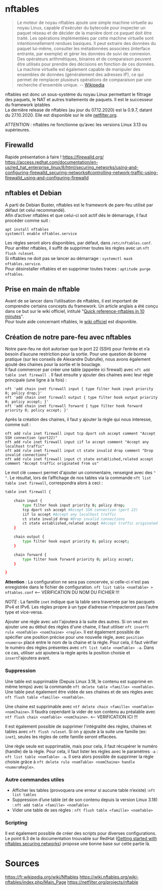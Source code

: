 # nftables

> Le moteur de noyau nftables ajoute une simple machine virtuelle au noyau Linux, capable d'exécuter du bytecode pour inspecter un paquet réseau et de décider de la manière dont ce paquet doit être traité. Les opérations implémentées par cette machine virtuelle sont intentionnellement rendues basiques. Il peut extraire des données du paquet lui-même, consulter les métadonnées associées (interface entrante, par exemple) et gérer les données de suivi de connexion. Des opérateurs arithmétiques, binaires et de comparaison peuvent être utilisés pour prendre des décisions en fonction de ces données. La machine virtuelle est également capable de manipuler des ensembles de données (généralement des adresses IP), ce qui permet de remplacer plusieurs opérations de comparaison par une recherche d'ensemble unique.
> -- [Wikipedia](https://fr.wikipedia.org/wiki/Nftables: 'Article "nftables"')

nftables est donc un sous-système du noyau Linux permettant le filtrage des paquets, le NAT et autres traitements de paquets. Il est le successeur du framework iptables  
La dernière release de nftables (au jour du 07.12.2020) est la 0.9.7, datant du 27.10.2020. Elle est disponible sur le site [netfilter.org](https://netfilter.org/projects/nftables/downloads.html#nftables-0.9.7).

_ATTENTION_ : nftables ne fonctionne qu’avec les versions Linux 3.13 ou supérieures.

## Firewalld

Rapide présentation à faire !
https://firewalld.org/  
https://access.redhat.com/documentation/en-us/red_hat_enterprise_linux/8/html/securing_networks/using-and-configuring-firewalld_securing-networks#controlling-network-traffic-using-firewalld_using-and-configuring-firewalld

## nftables et Debian

A parti de Debian Buster, nftables est le framework de pare-feu utilisé par défaut (et celui recommandé).  
Afin d’activer nftables et que celui-ci soit actif dès le démarrage, il faut procéder comme suit :

```
apt install nftables
systemctl enable nftables.service
```

Les règles seront alors disponibles, par défaut, dans `/etc/nftables.conf`.  
Pour arrêter nftables, il suffit de supprimer toutes les règles avec un `nft flush ruleset`.  
Si nftables ne doit pas se lancer au démarrage : `systemctl mask nftables.service`.  
Pour désinstaller nftables et en supprimer toutes traces : `aptitude purge nftables`.

## Prise en main de nftable

Avant de se lancer dans l’utilisation de nftables, il est important de comprendre certains concepts du framework. Un article anglais a été conçu dans ce but sur le wiki officiel, intitulé "[Quick reference-nftables in 10 minutes](https://wiki.nftables.org/wiki-nftables/index.php/Quick_reference-nftables_in_10_minutes)".  
Pour toute aide concernant nftables, le [wiki officiel](https://wiki.nftables.org/wiki-nftables/index.php/Main_Page) est disponible.

## Création de notre pare-feu avec nftables

Notre pare-feu ne doit autoriser que le port 22 (SSH) pour l’entrée et n’a besoin d’aucune restriction pour la sortie. Pour une question de bonne pratique (sur les conseils de Alexandre Dubrulle), nous avons également ajouté des chaines pour la sortie et le bouclage.  
Il faut commencer par créer une table (appelée ici firewall) avec `nft add table inet firewall `.
Il faut ensuite y ajouter des chaines avec leur règle principale (une ligne à la fois) :

```
nft 'add chain inet firewall input { type filter hook input priority 0; policy drop;}'
nft 'add chain inet firewall output { type filter hook output priority 0; policy accept; }'
nft 'add chain inet firewall forward { type filter hook forward priority 0; policy accept; }'
```

Après la création des chaines, il faut y ajouter la règle qui nous interesse, comme suit :

```
nft add rule inet firewall input tcp dport ssh accept comment "Accept SSH connection (port22)"
nft add rule inet firewall input iif lo accept comment "Accept any localhost traffic"
nft add rule inet firewall input ct state invalid drop comment "Drop invalid connections"
nft add rule inet firewall input ct state established,related accept comment "Accept traffic originated from us"

```

Le mot clé `comment` permet d'ajouter un commentaire, renseigné avec des `" "`.
Le résultat, lors de l’affichage de nos tables via la commande `nft list table inet firewall`, correspondra alors à ceci :

```bash
table inet firewall {

    chain input {
        type filter hook input priority 0; policy drop;
        tcp dport ssh accept #Accept SSH connection (port 22)
        iif lo accept #Accept any localhost traffic
        ct state invalid drop #Drop invalid connections
        ct state established,related accept #Accept traffic originated from us
    }

    chain output {
        type filter hook ouput priority 0; policy accept;
    }

    chain forward {
        type filter hook forward priority 0; policy accept;
    }

}
```

**Attention** : La configuration ne sera pas concervée, si celle-ci n'est pas enregistrée dans le fichier de configuration. `nft list table <nomTable> > nftables.conf` <-- VERIFICATION DU NOM DU FICHIER !!!

_NOTE_ : La famille `inet` indique que la table sera traversée par les pacquets IPv4 et IPv6. Les règles propre à un type d’adresse n’impacteront pas l’autre type et vice-versa.

Ajouter une règle avec `add` l'ajoutera à la suite des autres. Si on veut en ajouter une au début des règles d'une chaine, il faut utiliser `nft inserft rule <nomTable> <nomChaine> <regle>`. Il est également possible de spécifier une position précise pour une nouvelle règle, avec `position <numero>` placé entre le nom de la chaine et la règle. Pour cela, il faut vérifier le numéro des règles présentes avec `nft list table <nomTable> -a`. Dans ce cas, utiliser `add` ajoutera la règle après la position choisie et `insert`l'ajoutera avant.

### Suppression

Une table est supprimable (Depuis Linux 3.18, le contenu est supprimé en même temps) avec la commande `nft delete table <famille> <nomTable>`. Une table peut également être vidée de ses chaines et de ses règles avec `nft flush table <famille> <nomTable>`.

Une chaine est supprimable avec `ntf delete chain <famille> <nomTable> <nomChaine>`. Il faudra cependant la vider de son contenu au préalable avec `ntf flush chain <nomTable> <nomChaine>`. <-- VERIFICATION ICI !!!

Il est également possible de supprimer l'intégralité des règles, chaines et tables avec `nft flush ruleset`. Si on y ajoute à la suite une famille (ex: `inet`), seules les règles de cette famille seront effacées.

Une règle seule est supprimable, mais pour cela, il faut récupérer le numéro (handle) de la règle. Pour cela, il faut lister les règles avec le paramètres `-a` : `nft list table <nomTable> -a`. Il sera alors possible de supprimer la règle choisie grâce à `nft delete rule <nomTable> <nomChaine> handle <numeroRegle>`.

### Autre commandes utiles

- Afficher les tables (provoquera une erreur si aucune table n’existe) :`nft list tables`
- Suppression d’une table (et de son contenu depuis la version Linux 3.18) : `nft add table <famille> <nomTable>`
- Vider une table de ses règles : `nft flush table <famille> <nomTable>`

### Scripting

Il est également possible de créer des scripts pour diverses configurations. Le point 6.3 de la documentation trouvable sur RedHat ([Getting started with nftables securing networks](https://access.redhat.com/documentation/en-us/red_hat_enterprise_linux/8/html/securing_networks/getting-started-with-nftables_securing-networks)) propose une bonne base sur cette partie là.

# Sources

https://fr.wikipedia.org/wiki/Nftables
https://wiki.nftables.org/wiki-nftables/index.php/Main_Page
https://netfilter.org/projects/nftable
